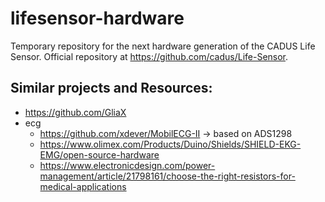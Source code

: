 # lifesensor-hardware
Temporary repository for the next hardware generation of the CADUS Life Sensor.
Official repository at https://github.com/cadus/Life-Sensor.


## Similar projects and Resources:
- https://github.com/GliaX
- ecg
    + https://github.com/xdever/MobilECG-II -> based on ADS1298
    + https://www.olimex.com/Products/Duino/Shields/SHIELD-EKG-EMG/open-source-hardware
    + https://www.electronicdesign.com/power-management/article/21798161/choose-the-right-resistors-for-medical-applications